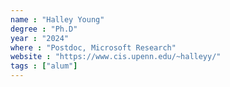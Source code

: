 ```yaml
---
name : "Halley Young"
degree : "Ph.D"
year : "2024"
where : "Postdoc, Microsoft Research"
website : "https://www.cis.upenn.edu/~halleyy/"
tags : ["alum"]
---
```

